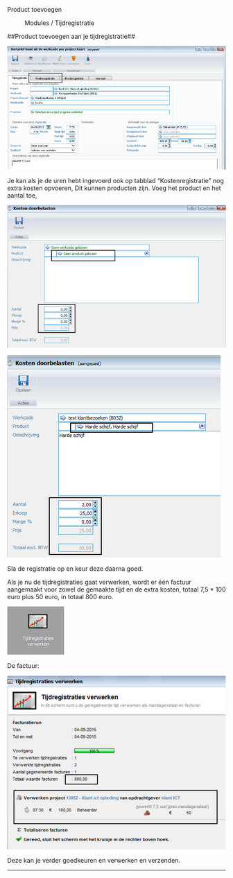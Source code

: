 <properties>
	<page>
		<title>Product toevoegen</title>
		<description>Product toevoegen</description>
	</page>
	<menu>
		<position>Modules / Tijdregistratie</position>
		<title>Product toevoegen</title>
	</menu>
</properties>

##Product toevoegen aan je tijdregistratie##

![](images/1.png)

Je kan als je de uren hebt ingevoerd ook op tabblad “Kostenregistratie” nog extra kosten opvoeren, Dit kunnen producten zijn.
Voeg het product en het aantal toe,

![](images/2.png)

![](images/3.png)

Sla de registratie op en keur deze daarna goed.

Als je nu de tijdregistraties gaat verwerken, wordt er één factuur aangemaakt voor zowel de gemaakte tijd en de extra kosten, totaal 7,5 * 100 euro plus 50 euro, in totaal 800 euro.

![](images/4.png)

De factuur:
 
![](images/5.png)

Deze kan je verder goedkeuren en verwerken en verzenden.

--------------






